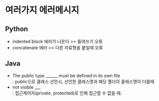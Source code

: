 # 여러가지 에러메시지
## Python
- indented block 에러가 나온다 >> 들여쓰기 오류
- concatenate 에러 >> 다른 자료형을 붙일때 오류

## Java
* The public type ______ must be defined in its own file <br>: public으로 클래스 선언시, 선언한 클래스명과 해당 폴더의 클래스명이 다를때
* not visible ___ <br>: 접근제어자(private, protected)로 인해 접근할 수 없을 때.